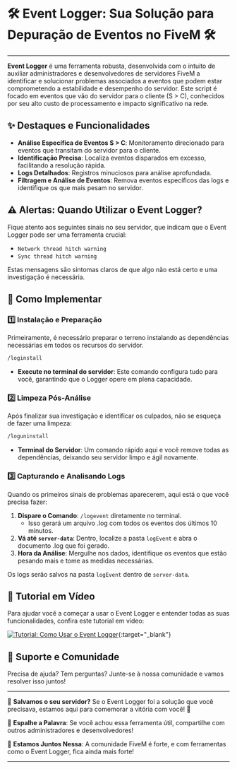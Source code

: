 # 🛠 Event Logger: Sua Solução para Depuração de Eventos no FiveM 🛠

---

**Event Logger** é uma ferramenta robusta, desenvolvida com o intuito de auxiliar administradores e desenvolvedores de servidores FiveM a identificar e solucionar problemas associados a eventos que podem estar comprometendo a estabilidade e desempenho do servidor. Este script é focado em eventos que vão do servidor para o cliente (S > C), conhecidos por seu alto custo de processamento e impacto significativo na rede.

## ✨ Destaques e Funcionalidades

- **Análise Específica de Eventos S > C**: Monitoramento direcionado para eventos que transitam do servidor para o cliente.
- **Identificação Precisa**: Localiza eventos disparados em excesso, facilitando a resolução rápida.
- **Logs Detalhados**: Registros minuciosos para análise aprofundada.
- **Filtragem e Análise de Eventos**: Remova eventos específicos das logs e identifique os que mais pesam no servidor.

## ⚠ Alertas: Quando Utilizar o Event Logger?

Fique atento aos seguintes sinais no seu servidor, que indicam que o Event Logger pode ser uma ferramenta crucial:

- `Network thread hitch warning`
- `Sync thread hitch warning`

Estas mensagens são sintomas claros de que algo não está certo e uma investigação é necessária.

## 🚀 Como Implementar

### 1️⃣ Instalação e Preparação

Primeiramente, é necessário preparar o terreno instalando as dependências necessárias em todos os recursos do servidor.

```sh
/loginstall
```

- **Execute no terminal do servidor**: Este comando configura tudo para você, garantindo que o Logger opere em plena capacidade.

### 2️⃣ Limpeza Pós-Análise

Após finalizar sua investigação e identificar os culpados, não se esqueça de fazer uma limpeza:

```sh
/loguninstall
```

- **Terminal do Servidor**: Um comando rápido aqui e você remove todas as dependências, deixando seu servidor limpo e ágil novamente.

### 3️⃣ Capturando e Analisando Logs

Quando os primeiros sinais de problemas aparecerem, aqui está o que você precisa fazer:

1. **Dispare o Comando**: `/logevent` diretamente no terminal.
   - Isso gerará um arquivo .log com todos os eventos dos últimos 10 minutos.
2. **Vá até `server-data`**: Dentro, localize a pasta `logEvent` e abra o documento .log que foi gerado.
3. **Hora da Análise**: Mergulhe nos dados, identifique os eventos que estão pesando mais e tome as medidas necessárias.

Os logs serão salvos na pasta `logEvent` dentro de `server-data`.

## 🎥 Tutorial em Vídeo

Para ajudar você a começar a usar o Event Logger e entender todas as suas funcionalidades, confira este tutorial em vídeo:

[![Tutorial: Como Usar o Event Logger](https://img.youtube.com/vi/gLH15IbZnIs/0.jpg)](https://www.youtube.com/watch?v=gLH15IbZnIs){:target="_blank"}


## 💬 Suporte e Comunidade

Precisa de ajuda? Tem perguntas? Junte-se à nossa comunidade e vamos resolver isso juntos!

---

🎉 **Salvamos o seu servidor?** Se o Event Logger foi a solução que você precisava, estamos aqui para comemorar a vitória com você! 🎉

📣 **Espalhe a Palavra**: Se você achou essa ferramenta útil, compartilhe com outros administradores e desenvolvedores!

🤝 **Estamos Juntos Nessa**: A comunidade FiveM é forte, e com ferramentas como o Event Logger, fica ainda mais forte!

---